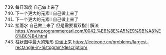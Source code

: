 739. 每日温度 自己做上来了
496. 下一个更大的元素II 自己做上来了
503. 下一个更大的元素II  自己做上来了
42. 接雨水 自己做上来了 但是需要看双指针解法 https://www.programmercarl.com/0042.%E6%8E%A5%E9%9B%A8%E6%B0%B4.html
84. 柱状图中最大的矩形 没坐上来 https://leetcode.cn/problems/largest-rectangle-in-histogram/description/